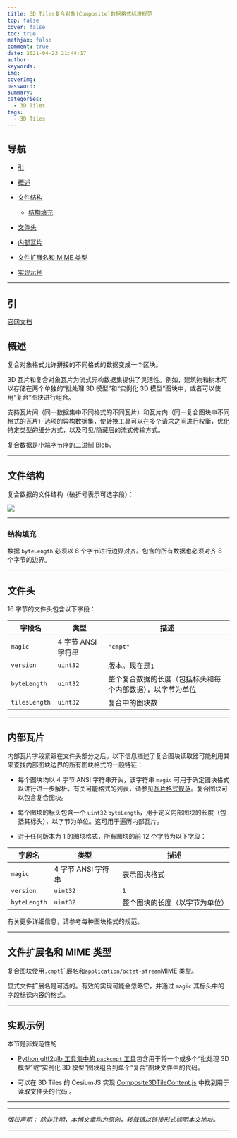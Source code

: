 ```yaml
---
title: 3D Tiles复合对象(Composite)数据格式标准规范
top: false
cover: false
toc: true
mathjax: false
comment: true
date: 2021-04-23 21:44:17
author:
keywords:
img:
coverImg:
password:
summary:
categories:
  - 3D Tiles
tags:
  - 3D Tiles
---
```


## 导航

- <a href="#引" class="self">引</a>

- <a href="#概述" class="self">概述</a>

- <a href="#文件结构" class="self">文件结构</a>

  - <a href="#结构填充" class="self">结构填充</a>

- <a href="#文件头" class="self">文件头</a>

- <a href="#内部瓦片" class="self">内部瓦片</a>

- <a href="#文件扩展名和MIME类型" class="self">文件扩展名和 MIME 类型</a>

- <a href="#实现示例" class="self">实现示例</a>

---

<a id="引" name="引"></a>

## 引

[官网文档](https://github.com/CesiumGS/3d-tiles/tree/master/specification/TileFormats/Composite)

<a id="概述" name="概述"></a>

## 概述

复合对象格式允许拼接的不同格式的数据变成一个区块。

3D 瓦片和复合对象瓦片为流式异构数据集提供了灵活性。例如，建筑物和树木可以存储在两个单独的“批处理 3D 模型”和“实例化 3D 模型”图块中，或者可以使用“复合”图块进行组合。

支持瓦片间（同一数据集中不同格式的不同瓦片）和瓦片内（同一复合图块中不同格式的瓦片）选项的异构数据集，使转换工具可以在多个请求之间进行权衡，优化特定类型的细分方式，以及可见/隐藏层的流式传输方式。

复合数据是小端字节序的二进制 Blob。

---

<a id="文件结构" name="文件结构"></a>

## 文件结构

复合数据的文件结构（破折号表示可选字段）：

![](https://jackie_tang.gitee.io/pic_cloud/2021-04/3d-tiles/composite-layout.png)

---

<a id="结构填充" name="结构填充"></a>

### 结构填充

数据 `byteLength` 必须以 8 个字节进行边界对齐。包含的所有数据也必须对齐 8 个字节的边界。

---

<a id="文件头" name="文件头"></a>

## 文件头

16 字节的文件头包含以下字段：

| 字段名        | 类型               | 描述                                                       |
| ------------- | ------------------ | ---------------------------------------------------------- |
| `magic`       | 4 字节 ANSI 字符串 | `"cmpt"`                                                   |
| `version`     | `uint32`           | 版本。现在是`1`                                            |
| `byteLength`  | `uint32`           | 整个复合数据的长度（包括标头和每个内部数据），以字节为单位 |
| `tilesLength` | `uint32`           | 复合中的图块数                                             |

---

<a id="内部瓦片" name="内部瓦片"></a>

## 内部瓦片

内部瓦片字段紧跟在文件头部分之后。以下信息描述了复合图块读取器可能利用其来查找内部图块边界的所有图块格式的一般特征：

- 每个图块均以 4 字节 ANSI 字符串开头，该字符串 `magic` 可用于确定图块格式以进行进一步解析。有关可能格式的列表，请参见[瓦片格式规范](/2021/04/21/3d-tiles-specification/#瓦片格式规范)。复合图块可以包含复合图块。

- 每个图块的标头包含一个 `uint32` `byteLength`，用于定义内部图块的长度（包括其标头），以字节为单位。这可用于遍历内部瓦片。

- 对于任何版本为 1 的图块格式，所有图块的前 12 个字节为以下字段：

| 字段名       | 类型               | 描述                           |
| ------------ | ------------------ | ------------------------------ |
| `magic`      | 4 字节 ANSI 字符串 | 表示图块格式                   |
| `version`    | `uint32`           | `1`                            |
| `byteLength` | `uint32`           | 整个图块的长度（以字节为单位） |

有关更多详细信息，请参考每种图块格式的规范。

---

<a id="文件扩展名和MIME类型" name="文件扩展名和MIME类型"></a>

## 文件扩展名和 MIME 类型

复合图块使用`.cmpt`扩展名和`application/octet-stream`MIME 类型。

显式文件扩展名是可选的。有效的实现可能会忽略它，并通过 `magic` 其标头中的字段标识内容的格式。

---

<a id="实现示例" name="实现示例"></a>

## 实现示例

本节是非规范性的

- [Python gltf2glb 工具集中的 `packcmpt` 工具](https://github.com/Geopipe/gltf2glb)包含用于将一个或多个“批处理 3D 模型”或“实例化 3D 模型”图块组合到单个“复合”图块文件中的代码。

- 可以在 3D Tiles 的 CesiumJS 实现 [Composite3DTileContent.js](https://github.com/CesiumGS/cesium/blob/master/Source/Scene/Composite3DTileContent.js) 中找到用于读取文件头的代码 。

---

---

_版权声明：_
_除非注明，本博文章均为原创，转载请以链接形式标明本文地址。_

---
